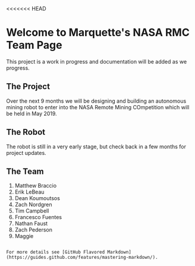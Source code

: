 <<<<<<< HEAD
# Welcome to Marquette's NASA RMC Team Page

This project is a work in progress and documentation will be added as we progress.

## The Project

Over the next 9 months we will be designing and building an autonomous mining robot to enter into the NASA Remote Mining COmpetition which will be held in May 2019. 

## The Robot

The robot is still in a very early stage, but check back in a few months for project updates.

## The Team

1. Matthew Braccio
2. Erik LeBeau
3. Dean Koumoutsos
4. Zach Nordgren
5. Tim Campbell
6. Francesco Fuentes
7. Nathan Faust
9. Zach Pederson
10. Maggie

```

For more details see [GitHub Flavored Markdown](https://guides.github.com/features/mastering-markdown/).


